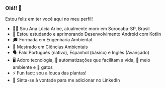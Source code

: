 ### Olá!! 👋

Estou feliz em ter você aqui no meu perfil! 

- 👩🏻‍ Sou Ana Lúcia Arine, atualmente moro em Sorocaba-SP, Brasil 
- 📱 Estou estudando e aprimorando Desenvolvimento Android com Kotlin  
- 🎓 Formada em Engenharia Ambiental
- 🔬 Mestrado em Ciências Ambientais
- 🗣️ Falo Português (nativo), Espanhol (básico) e Inglês (Avançado)
- 🖥️ Adoro tecnologia, 🤖 automatizações que facilitam a vida, 🌱 meio ambiente e 🐾 gatos
- ⚡ Fun fact: sou a louca das plantas! 
- 📌 Sinta-se à vontade para me adicionar no LinkedIn

